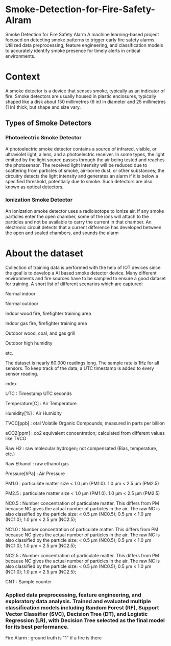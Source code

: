 # Smoke-Detection-for-Fire-Safety-Alram
Smoke Detection for Fire Safety Alarm A machine learning-based project focused on detecting smoke patterns to trigger early fire safety alarms. Utilized data preprocessing, feature engineering, and classification models to accurately identify smoke presence for timely alerts in critical environments.

# Context
A smoke detector is a device that senses smoke, typically as an indicator of fire. Smoke detectors are usually housed in plastic enclosures, typically shaped like a disk about 150 millimetres (6 in) in diameter and 25 millimetres (1 in) thick, but shape and size vary.

## Types of Smoke Detectors

### Photoelectric Smoke Detector

A photoelectric smoke detector contains a source of infrared, visible, or ultraviolet light, a lens, and a photoelectric receiver. In some types, the light emitted by the light source passes through the air being tested and reaches the photosensor. The received light intensity will be reduced due to scattering from particles of smoke, air-borne dust, or other substances; the circuitry detects the light intensity and generates an alarm if it is below a specified threshold, potentially due to smoke. Such detectors are also known as optical detectors.

### Ionization Smoke Detector

An ionization smoke detector uses a radioisotope to ionize air. If any smoke particles enter the open chamber, some of the ions will attach to the particles and not be available to carry the current in that chamber. An electronic circuit detects that a current difference has developed between the open and sealed chambers, and sounds the alarm

# About the dataset
Collection of training data is performed with the help of IOT devices since the goal is to develop a AI based smoke detector device.
Many different environments and fire sources have to be sampled to ensure a good dataset for training. A short list of different scenarios which are captured:


Normal indoor

Normal outdoor

Indoor wood fire, firefighter training area

Indoor gas fire, firefighter training area

Outdoor wood, coal, and gas grill

Outdoor high humidity

etc.

The dataset is nearly 60.000 readings long. The sample rate is 1Hz for all sensors. To keep track of the data, a UTC timestamp is added to every sensor reading.

index

UTC  :
Timestamp UTC seconds

Temperature[C] :
Air Temperature

Humidity[%] :
Air Humidity

TVOC[ppb] :
otal Volatile Organic Compounds; measured in parts per billion

eCO2[ppm] :
co2 equivalent concentration; calculated from different values like TVCO

Raw H2 :
raw molecular hydrogen; not compensated (Bias, temperature, etc.)

Raw Ethanol :
raw ethanol gas

Pressure[hPa] :
Air Pressure

PM1.0 :
particulate matter size < 1.0 µm (PM1.0). 1.0 µm < 2.5 µm (PM2.5)

PM2.5 :
particulate matter size < 1.0 µm (PM1.0). 1.0 µm < 2.5 µm (PM2.5)

NC0.5 :
Number concentration of particulate matter. This differs from PM because NC gives the actual number of particles in the air. The raw NC is also classified by the particle size: < 0.5 µm (NC0.5); 0.5 µm < 1.0 µm (NC1.0); 1.0 µm < 2.5 µm (NC2.5);

NC1.0 :
Number concentration of particulate matter. This differs from PM because NC gives the actual number of particles in the air. The raw NC is also classified by the particle size: < 0.5 µm (NC0.5); 0.5 µm < 1.0 µm (NC1.0); 1.0 µm < 2.5 µm (NC2.5);

NC2.5 :
Number concentration of particulate matter. This differs from PM because NC gives the actual number of particles in the air. The raw NC is also classified by the particle size: < 0.5 µm (NC0.5); 0.5 µm < 1.0 µm (NC1.0); 1.0 µm < 2.5 µm (NC2.5);


CNT :
Sample counter


### Applied data preprocessing, feature engineering, and exploratory data analysis. Trained and evaluated multiple classification models including Random Forest (RF), Support Vector Classifier (SVC), Decision Tree (DT), and Logistic Regression (LR), with Decision Tree selected as the final model for its best performance.

Fire Alarm :
ground truth is "1" if a fire is there
